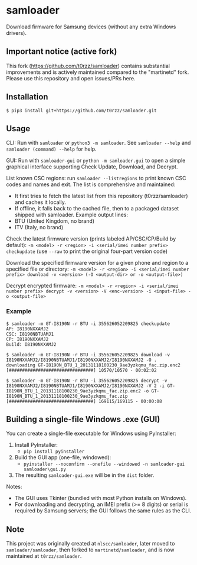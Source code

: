 # samloader

Download firmware for Samsung devices (without any extra Windows drivers).

## Important notice (active fork)

This fork (https://github.com/t0rzz/samloader) contains substantial improvements and is actively maintained compared to the "martinetd" fork. Please use this repository and open issues/PRs here.

## Installation

```
$ pip3 install git+https://github.com/t0rzz/samloader.git
```

## Usage

CLI: Run with `samloader` or `python3 -m samloader`. See `samloader --help` and
`samloader (command) --help` for help.

GUI: Run with `samloader-gui` or `python -m samloader.gui` to open a simple graphical interface supporting Check Update, Download, and Decrypt.

List known CSC regions: run `samloader --listregions` to print known CSC codes and names and exit. The list is comprehensive and maintained:
- It first tries to fetch the latest list from this repository (t0rzz/samloader) and caches it locally.
- If offline, it falls back to the cached file, then to a packaged dataset shipped with samloader.
Example output lines:
- BTU (United Kingdom, no brand)
- ITV (Italy, no brand)

Check the latest firmware version (prints labeled AP/CSC/CP/Build by default): `-m <model> -r <region> -i <serial/imei number prefix> checkupdate` (use `--raw` to print the original four-part version code)

Download the specified firmware version for a given phone and region to a
specified file or directory: `-m <model> -r <region> -i <serial/imei number prefix> download -v <version> (-O
<output-dir> or -o <output-file>)`

Decrypt encrypted firmware: `-m <model> -r <region> -i <serial/imei number prefix> decrypt -v <version> -V
<enc-version> -i <input-file> -o <output-file>`

### Example

```
$ samloader -m GT-I8190N -r BTU -i 355626052209825 checkupdate
AP: I8190NXXAMJ2
CSC: I8190NBTUAMJ1
CP: I8190NXXAMJ2
Build: I8190NXXAMJ2

$ samloader -m GT-I8190N -r BTU -i 355626052209825 download -v I8190NXXAMJ2/I8190NBTUAMJ1/I8190NXXAMJ2/I8190NXXAMJ2 -O .
downloading GT-I8190N_BTU_1_20131118100230_9ae3yzkqmu_fac.zip.enc2
[################################] 10570/10570 - 00:02:02

$ samloader -m GT-I8190N -r BTU -i 355626052209825 decrypt -v I8190NXXAMJ2/I8190NBTUAMJ1/I8190NXXAMJ2/I8190NXXAMJ2 -V 2 -i GT-I8190N_BTU_1_20131118100230_9ae3yzkqmu_fac.zip.enc2 -o GT-I8190N_BTU_1_20131118100230_9ae3yzkqmu_fac.zip
[################################] 169115/169115 - 00:00:08
```

## Building a single-file Windows .exe (GUI)

You can create a single-file executable for Windows using PyInstaller:

1. Install PyInstaller:
   - `pip install pyinstaller`
2. Build the GUI app (one-file, windowed):
   - `pyinstaller --noconfirm --onefile --windowed -n samloader-gui samloader\gui.py`
3. The resulting `samloader-gui.exe` will be in the `dist` folder.

Notes:
- The GUI uses Tkinter (bundled with most Python installs on Windows).
- For downloading and decrypting, an IMEI prefix (>= 8 digits) or serial is required by Samsung servers; the GUI follows the same rules as the CLI.

## Note

This project was originally created at `nlscc/samloader`, later moved to `samloader/samloader`, then forked to `martinetd/samloader`, and is now maintained at `t0rzz/samloader`.
